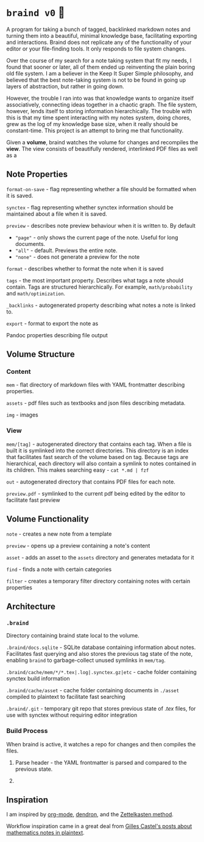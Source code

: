 # `braind v0` 🧠

A program for taking a bunch of tagged, backlinked markdown notes and turning them into a beautiful, minimal knowledge base, facilitating exporting and interactions. Braind does not replicate any of the functionality of your editor or your file-finding tools. It only responds to file system changes.

Over the course of my search for a note taking system that fit my needs, I found that sooner or later, all of them ended up reinventing the plain boring old file system. I am a believer in the Keep It Super Simple philosophy, and believed that the best note-taking system is not to be found in going up layers of abstraction, but rather in going down.

However, the trouble I ran into was that knowledge wants to organize itself associatively, connecting ideas together in a chaotic graph. The file system, however, lends itself to storing information hierarchically. The trouble with this is that my time spent interacting with my notes system, doing chores, grew as the log of my knowledge base size, when it really should be constant-time. This project is an attempt to bring me that functionality.

Given a **volume**, braind watches the volume for changes and recompiles the **view**. The view consists of beautifully rendered, interlinked PDF files as well as a

## Note Properties

`format-on-save` - flag representing whether a file should be formatted when it is saved.

`synctex` - flag representing whether synctex information should be maintained about a file when it is saved.

`preview` - describes note preview behaviour when it is written to. By default
- `"page"` - only shows the current page of the note. Useful for long documents.
- `"all"` - default. Previews the entire note.
- `"none"` - does not generate a preview for the note

`format` - describes whether to format the note when it is saved

`tags` - the most important property. Describes what tags a note should contain. Tags are structured hierarchically. For example, `math/probability` and `math/optimization`.

`_backlinks` - autogenerated property describing what notes a note is linked to.

`export` - format to export the note as

Pandoc properties describing file output

## Volume Structure

### Content

`mem` - flat directory of markdown files with YAML frontmatter describing properties.

`assets` - pdf files such as textbooks and json files describing metadata.

`img` - images

### View

`mem/[tag]` - autogenerated directory that contains each tag. When a file is built it is symlinked into the correct directories. This directory is an index that facilitates fast search of the volume based on tag. Because tags are hierarchical, each directory will also contain a symlink to notes contained in its children. This makes searching easy - `cat *.md | fzf`

`out` - autogenerated directory that contains PDF files for each note.

`preview.pdf` - symlinked to the current pdf being edited by the editor to facilitate fast preview

## Volume Functionality

`note` - creates a new note from a template

`preview` - opens up a preview containing a note's content

`asset` - adds an asset to the `assets` directory and generates metadata for it

`find` - finds a note with certain categories

`filter` - creates a temporary filter directory containing notes with certain properties

## Architecture

### `.braind`

Directory containing braind state local to the volume.

`.braind/docs.sqlite` - SQLite database containing information about notes. Facilitates fast querying and also stores the previous tag state of the note, enabling `braind` to garbage-collect unused symlinks in `mem/tag`.

`.braind/cache/mem/*/*.tex|.log|.synctex.gz|etc` - cache folder containing synctex build information

`.braind/cache/asset` - cache folder containing documents in `./asset` compiled to plaintext to facilitate fast searching

`.braind/.git` - temporary git repo that stores previous state of $.tex$ files, for use with synctex without requiring editor integration

### Build Process

When braind is active, it watches a repo for changes and then compiles the files.

1. Parse header - the YAML frontmatter is parsed and compared to the previous state.

2. 

## Inspiration

I am inspired by [org-mode](https://orgmode.org/), [dendron](https://wiki.dendron.so/), and the [Zettelkasten method](https://zettelkasten.de/posts/overview/).

Workflow inspiration came in a great deal from [Gilles Castel's posts about mathematics notes in plaintext](https://castel.dev/).
